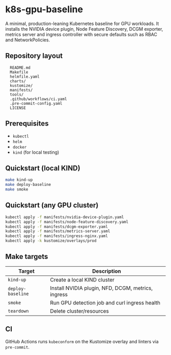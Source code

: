 # k8s-gpu-baseline

A minimal, production-leaning Kubernetes baseline for GPU workloads. It
installs the NVIDIA device plugin, Node Feature Discovery, DCGM exporter,
metrics server and ingress controller with secure defaults such as RBAC and
NetworkPolicies.

## Repository layout
```
  README.md
  Makefile
  helmfile.yaml
  charts/
  kustomize/
  manifests/
  tools/
  .github/workflows/ci.yaml
  .pre-commit-config.yaml
  LICENSE
```

## Prerequisites
- `kubectl`
- `helm`
- `docker`
- `kind` (for local testing)

## Quickstart (local KIND)
```bash
make kind-up
make deploy-baseline
make smoke
```

## Quickstart (any GPU cluster)
```bash
kubectl apply -f manifests/nvidia-device-plugin.yaml
kubectl apply -f manifests/node-feature-discovery.yaml
kubectl apply -f manifests/dcgm-exporter.yaml
kubectl apply -f manifests/metrics-server.yaml
kubectl apply -f manifests/ingress-nginx.yaml
kubectl apply -k kustomize/overlays/prod
```

## Make targets
| Target | Description |
|--------|-------------|
| `kind-up` | Create a local KIND cluster |
| `deploy-baseline` | Install NVIDIA plugin, NFD, DCGM, metrics, ingress |
| `smoke` | Run GPU detection job and curl ingress health |
| `teardown` | Delete cluster/resources |

## CI
GitHub Actions runs `kubeconform` on the Kustomize overlay and linters via
`pre-commit`.
